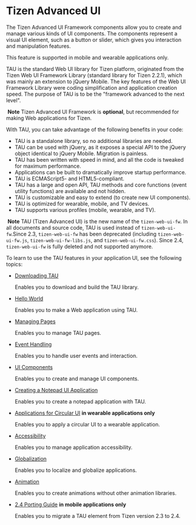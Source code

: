 # Tizen Advanced UI

The Tizen Advanced UI Framework components allow you to create and manage various kinds of UI components. The components represent a visual UI element, such as a button or slider, which gives you interaction and manipulation features.

This feature is supported in mobile and wearable applications only.

TAU is the standard Web UI library for Tizen platform, originated from the Tizen Web UI Framework Library (standard library for Tizen 2.2.1), which was mainly an extension to jQuery Mobile. The key features of the Web UI Framework Library were coding simplification and application creation speed.  The purpose of TAU is to be the "framework advanced to the next level".

​	**Note**	Tizen Advanced UI Framework is **optional**, but recommended for making Web applications for Tizen.

With TAU, you can take advantage of the following benefits in your code:

- TAU is a standalone library, so no additional libraries are needed.
- TAU can be used with jQuery, as it exposes a special API to the jQuery object identical to jQuery Mobile. Migration is painless.
- TAU has been written with speed in mind, and all the code is tweaked for maximum performance.
- Applications can be built to dramatically improve startup performance.
- TAU is ECMAScript5- and HTML5-compliant.
- TAU has a large and open API, TAU methods and core functions (event utility functions) are available and not hidden.
- TAU is customizable and easy to extend (to create new UI components).
- TAU is optimized for wearable, mobile, and TV devices.
- TAU supports various profiles (mobile, wearable, and TV).

​	**Note**	TAU (Tizen Advanced UI) is the new name of the `tizen-web-ui-fw`. In all documents and source code, TAU is used instead of `tizen-web-ui-fw`.Since 2.3, `tizen-web-ui-fw` has been deprecated (including `tizen-web-ui-fw.js`, `tizen-web-ui-fw-libs.js`, and `tizen-web-ui-fw.css`). Since 2.4, `tizen-web-ui-fw` is fully deleted and not supported anymore.

To learn to use the TAU features in your application UI, see the following topics:

- [Downloading TAU](./ui/tau/download-tau-w.md)

  Enables you to download and build the TAU library.

- [Hello World](./ui/tau/helloworld-w.md)

  Enables you to make a Web application using TAU.

- [Managing Pages](./ui/tau/managing-page-w.md)

  Enables you to manage TAU pages.

- [Event Handling](./ui/tau/event-handling-w.md)

  Enables you to handle user events and interaction.

- [UI Components](./ui/tau/ui-component-w.md)

  Enables you to create and manage UI components.

- [Creating a Notepad UI Application](./ui/tau/notepad-w.md)

  Enables you to create a notepad application with TAU.

- [Applications for Circular UI](./ui/tau/circular-ui-ww.md) **in wearable applications only**

  Enables you to apply a circular UI to a wearable application.

- [Accessibility](./ui/tau/accessibility-w.md)

  Enables you to manage application accessibility.

- [Globalization](./ui/tau/globalization-w.md)

  Enables you to localize and globalize applications.

- [Animation](./ui/tau/animation-w.md)

  Enables you to create animations without other animation libraries.

- [2.4 Porting Guide](./ui/tau/tau-porting-w.md) **in mobile applications only**

  Enables you to migrate a TAU element from Tizen version 2.3 to 2.4.